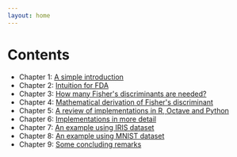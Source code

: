```yaml
---
layout: home
---
```


# Contents

- Chapter 1: [A simple introduction](chapter1.html)
- Chapter 2: [Intuition for FDA](chapter2.html)
- Chapter 3: [How many Fisher's discriminants are needed?](chapter3.html)
- Chapter 4: [Mathematical derivation of Fisher's discriminant](chapter4.html)
- Chapter 5: [A review of implementations in R, Octave and Python](chapter5.html)
- Chapter 6: [Implementations in more detail](chapter6.html)
- Chapter 7: [An example using IRIS dataset](chapter7.html)
- Chapter 8: [An example using MNIST dataset](chapter8.html)
- Chapter 9: [Some concluding remarks](chapter9.html)
